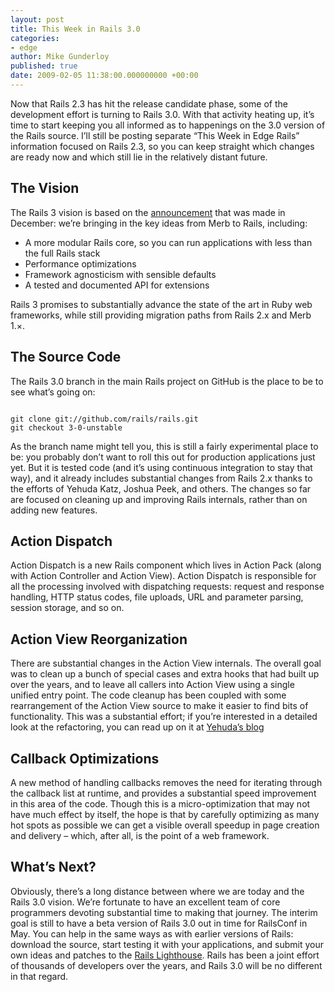```yaml
---
layout: post
title: This Week in Rails 3.0
categories:
- edge
author: Mike Gunderloy
published: true
date: 2009-02-05 11:38:00.000000000 +00:00
---
```

<p>Now that Rails 2.3 has hit the release candidate phase, some of the development effort is turning to Rails 3.0. With that activity heating up, it&#8217;s time to start keeping you all informed as to happenings on the 3.0 version of the Rails source. I&#8217;ll still be posting separate &#8220;This Week in Edge Rails&#8221; information focused on Rails 2.3, so you can keep straight which changes are ready now and which still lie in the relatively distant future.</p>
<h2>The Vision</h2>
<p>The Rails 3 vision is based on the <a href="https://rubyonrails.org/2008/12/23/merb-gets-merged-into-rails-3">announcement</a> that was made in December: we&#8217;re bringing in the key ideas from Merb to Rails, including:</p>
<ul>
	<li>A more modular Rails core, so you can run applications with less than the full Rails stack</li>
	<li>Performance optimizations</li>
	<li>Framework agnosticism with sensible defaults</li>
	<li>A tested and documented <span class="caps">API</span> for extensions</li>
</ul>
<p>Rails 3 promises to substantially advance the state of the art in Ruby web frameworks, while still providing migration paths from Rails 2.x and Merb 1.&#215;.</p>
<h2>The Source Code</h2>
<p>The Rails 3.0 branch in the main Rails project on GitHub is the place to be to see what&#8217;s going on:</p>
<pre><code>
git clone git://github.com/rails/rails.git
git checkout 3-0-unstable
</code></pre>
<p>As the branch name might tell you, this is still a fairly experimental place to be: you probably don&#8217;t want to roll this out for production applications just yet. But it is tested code (and it&#8217;s using continuous integration to stay that way), and it already includes substantial changes from Rails 2.x thanks to the efforts of Yehuda Katz, Joshua Peek, and others. The changes so far are focused on cleaning up and improving Rails internals, rather than on adding new features.</p>
<h2>Action Dispatch</h2>
<p>Action Dispatch is a new Rails component which lives in Action Pack (along with Action Controller and Action View). Action Dispatch is responsible for all the processing involved with dispatching requests: request and response handling, <span class="caps">HTTP</span> status codes, file uploads, <span class="caps">URL</span> and parameter parsing, session storage, and so on.</p>
<h2>Action View Reorganization</h2>
<p>There are substantial changes in the Action View internals. The overall goal was to clean up a bunch of special cases and extra hooks that had built up over the years, and to leave all callers into Action View using a single unified entry point. The code cleanup has been coupled with some rearrangement of the Action View source to make it easier to find bits of functionality. This was a substantial effort; if you&#8217;re interested in a detailed look at the refactoring, you can read up on it at <a href="http://yehudakatz.com/">Yehuda&#8217;s blog</a></p>
<h2>Callback Optimizations</h2>
<p>A new method of handling callbacks removes the need for iterating through the callback list at runtime, and provides a substantial speed improvement in this area of the code. Though this is a micro-optimization that may not have much effect by itself, the hope is that by carefully optimizing as many hot spots as possible we can get a visible overall speedup in page creation and delivery &#8211; which, after all, is the point of a web framework.</p>
<h2>What&#8217;s Next?</h2>
<p>Obviously, there&#8217;s a long distance between where we are today and the Rails 3.0 vision. We&#8217;re fortunate to have an excellent team of core programmers devoting substantial time to making that journey. The interim goal is still to have a beta version of Rails 3.0 out in time for RailsConf in May. You can help in the same ways as with earlier versions of Rails: download the source, start testing it with your applications, and submit your own ideas and patches to the <a href="http://rails.lighthouseapp.com/projects/8994/">Rails Lighthouse</a>. Rails has been a joint effort of thousands of developers over the years, and Rails 3.0 will be no different in that regard.</p>